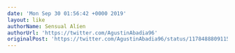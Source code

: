 ```yaml
---
date: 'Mon Sep 30 01:56:42 +0000 2019'
layout: like
authorName: Sensual Alíen
authorUrl: 'https://twitter.com/AgustinAbadia96'
originalPost: 'https://twitter.com/AgustinAbadia96/status/1178488809115279361'
---
```

